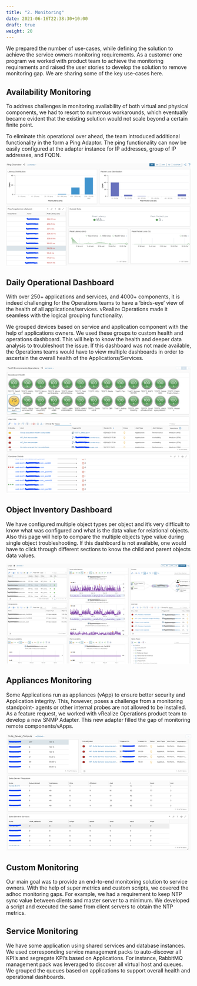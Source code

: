 ```yaml
---
title: "2. Monitoring"
date: 2021-06-16T22:38:30+10:00
draft: true
weight: 20
---
```


We prepared the number of use-cases, while defining the solution to achieve the service owners monitoring requirements. As a customer one program we worked with product team to achieve the monitoring requirements and raised the user stories to develop the solution to remove monitoring gap. We are sharing some of the key use-cases here.

## Availability Monitoring

To address challenges in monitoring availability of both virtual and physical components, we had to resort to numerous workarounds, which eventually became evident that the existing solution would not scale beyond a certain finite point.

To eliminate this operational over ahead, the team introduced additional functionality in the form a Ping Adaptor. The ping functionality can now be easily configured at the adapter instance for IP addresses, group of IP addresses, and FQDN.

![](4.7.2-fig-1.png)

## Daily Operational Dashboard

With over 250+ applications and services, and 4000+ components, it is indeed challenging for the Operations teams to have a ‘birds-eye’ view of the health of all applications/services. vRealize Operations made it seamless with the logical grouping functionality.

We grouped devices based on service and application component with the help of applications owners. We used these groups to custom health and operations dashboard. This will help to know the health and deeper data analysis to troubleshoot the issue. If this dashboard was not made available, the Operations teams would have to view multiple dashboards in order to ascertain the overall health of the Applications/Services.

![](4.7.2-fig-2.png)

## Object Inventory Dashboard

We have configured multiple object types per object and it’s very difficult to know what was configured and what is the data value for relational objects. Also this page will help to compare the multiple objects type value during single object troubleshooting. If this dashboard is not available, one would have to click through different sections to know the child and parent objects data values.

![](4.7.2-fig-3.png)

## Appliances Monitoring 

Some Applications run as appliances (vApp) to ensure better security and Application integrity. This, however, poses a challenge from a monitoring standpoint- agents or other internal probes are not allowed to be installed. As a feature request, we worked with vRealize Operations product team to develop a new SNMP Adapter. This new adapter filled the gap of monitoring remote components/vApps.

![](4.7.2-fig-4.png)

## Custom Monitoring

Our main goal was to provide an end-to-end monitoring solution to service owners. With the help of super metrics and custom scripts, we covered the adhoc monitoring gaps. For example, we had a requirement to keep NTP sync value between clients and master server to a minimum. We developed a script and executed the same from client servers to obtain the NTP metrics.

## Service Monitoring

We have some application using shared services and database instances. We used corresponding service management packs to auto-discover all KPI’s and segregate KPI’s based on Applications. For instance, RabbitMQ management pack was leveraged to discover all virtual host and queues. We grouped the queues based on applications to support overall health and operational dashboards.
